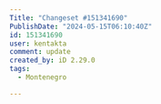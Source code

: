 ```yaml
---
Title: "Changeset #151341690"
PublishDate: "2024-05-15T06:10:40Z"
id: 151341690
user: kentakta
comment: update
created_by: iD 2.29.0
tags:
  - Montenegro

---
```

